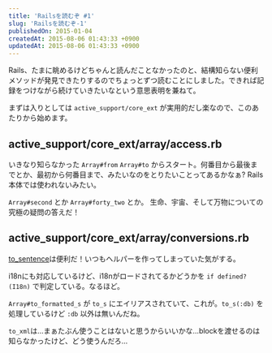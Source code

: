```yaml
---
title: 'Railsを読むぞ #1'
slug: 'Railsを読むぞ-1'
publishedOn: 2015-01-04
createdAt: 2015-08-06 01:43:33 +0900
updatedAt: 2015-08-06 01:43:33 +0900
---
```

Rails、たまに眺めるけどちゃんと読んだことなかったのと、結構知らない便利メソッドが発見できたりするのでちょっとずつ読むことにしました。できれば記録をつけながら続けていきたいなという意思表明を兼ねて。

まずは入りとしては `active_support/core_ext` が実用的だし楽なので、このあたりから始めます。

## active\_support/core\_ext/array/access.rb

いきなり知らなかった `Array#from` `Array#to` からスタート。何番目から最後までとか、最初から何番目まで、みたいなのをとりたいことってあるかなぁ? Rails本体では使われないみたい。

`Array#second` とか `Array#forty_two` とか。 生命、宇宙、そして万物についての究極の疑問の答えだ！

## active\_support/core\_ext/array/conversions.rb

[to\_sentence](https://api.rubyonrails.org/classes/Array.html#method-i-to_sentence)は便利だ！いつもヘルパーを作ってしまっていた気がする。

i18nにも対応しているけど、i18nがロードされてるかどうかを `if defined?(I18n)` で判定している。なるほど。

`Array#to_formatted_s` が `to_s` にエイリアスされていて、これが。`to_s(:db)` を処理しているけど `:db` 以外は無いんだね。

`to_xml`は…まぁたぶん使うことはないと思うからいいかな…blockを渡せるのは知らなかったけど、どう使うんだろ…
